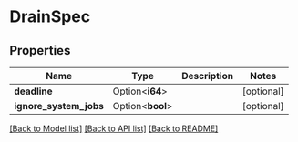 # DrainSpec

## Properties

| Name                   | Type             | Description | Notes      |
| ---------------------- | ---------------- | ----------- | ---------- |
| **deadline**           | Option<**i64**>  |             | [optional] |
| **ignore_system_jobs** | Option<**bool**> |             | [optional] |

[[Back to Model list]](../README.md#documentation-for-models)
[[Back to API list]](../README.md#documentation-for-api-endpoints)
[[Back to README]](../README.md)
